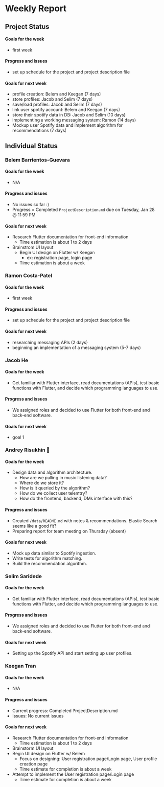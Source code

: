 # Weekly Report

## Project Status

#### Goals for the week

- first week

#### Progress and issues

- set up schedule for the project and project description file

#### Goals for next week
* profile creation: Belem and Keegan (7 days)
* store profiles: Jacob and Selim (7 days)
* save/load profiles: Jacob and Selim (7 days)
* link user spotify account: Belem and Keegan (7 days)
* store their spotify data in DB: Jacob and Selim (10 days)
* implementing a working messaging system: Ramon (14 days)
* Mockup user Spotify data and implement algorithm for recommendations (7 days)

## Individual Status

### Belem Barrientos-Guevara

#### Goals for the week

- N/A

#### Progress and issues

- No issues so far :)
- Progress = Completed `ProjectDescription.md` due on Tuesday, Jan 28 @ 11:59 PM

#### Goals for next week

- Research Flutter documentation for front-end information
  - Time estimation is about 1 to 2 days
- Brainstrom UI layout
  - Begin UI design on Flutter w/ Keegan
    - ex: registration page, login page
  - Time estimation is about a week

### Ramon Costa-Patel

#### Goals for the week
* first week
#### Progress and issues
* set up schedule for the project and project description file
#### Goals for next week
* researching messaging APIs (2 days)
* beginning an implementation of a messaging system (5-7 days)

### Jacob He

#### Goals for the week

- Get familiar with Flutter interface, read documentations (APIs), test basic functions with Flutter, and decide which programming languages to use.

#### Progress and issues

- We assigned roles and decided to use Flutter for both front-end and back-end software.

#### Goals for next week

- goal 1

### Andrey Risukhin :pig_nose:
#### Goals for the week
- Design data and algorithm architecture.
  - How are we pulling in music listening data?
  - Where do we store it?
  - How is it queried by the algorithm?
  - How do we collect user telemtry?
  - How do the frontend, backend, DMs interface with this?
#### Progress and issues
- Created `/data/README.md` with notes & recommendations. Elastic Search seems like a good fit?
- Preparing report for team meeting on Thursday (absent)
#### Goals for next week
- Mock up data similar to Spotify ingestion.
- Write tests for algorithm matching.
- Build the recommendation algorithm. 

### Selim Saridede

#### Goals for the week

- Get familiar with Flutter interface, read documentations (APIs), test basic functions with Flutter, and decide which programming languages to use.

#### Progress and issues

- We assigned roles and decided to use Flutter for both front-end and back-end software.

#### Goals for next week

- Setting up the Spotify API and start setting up user profiles.

### Keegan Tran

#### Goals for the week

- N/A

#### Progress and issues

- Current progress: Completed ProjectDescription.md
- Issues: No current issues

#### Goals for next week

- Research Flutter documentation for front-end information
  - Time estimation is about 1 to 2 days
- Brainstorm UI layout
- Begin UI design on Flutter w/ Belem
  - Focus on designing: User registration page/Login page, User profile creation page
  - Time estimate for completion is about a week
- Attempt to implement the User registration page/Login page
  - Time estimate for completion is about a week
